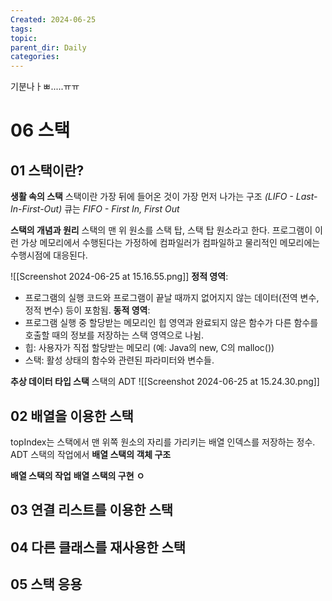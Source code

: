 ```yaml
---
Created: 2024-06-25
tags: 
topic: 
parent_dir: Daily
categories:
---
```

기분나ㅏㅃ.....ㅠㅠ


# 06 스택
## 01 스택이란?
**생활 속의 스택**
스택이란 가장 뒤에 들어온 것이 가장 먼저 나가는 구조 *(LIFO - Last-In-First-Out)*
큐는 *FIFO - First In, First Out*

**스택의 개념과 원리**
스택의 맨 위 원소를 스택 탑, 스택 탑 원소라고 한다. 
프로그램이 이런 가상 메모리에서 수행된다는 가정하에 컴파일러가 컴파일하고 물리적인 메모리에는 수행시점에 대응된다. 

![[Screenshot 2024-06-25 at 15.16.55.png]]
**정적 영역**:
- 프로그램의 실행 코드와 프로그램이 끝날 때까지 없어지지 않는 데이터(전역 변수, 정적 변수) 등이 포함됨.
**동적 영역**:
- 프로그램 실행 중 할당받는 메모리인 힙 영역과 완료되지 않은 함수가 다른 함수를 호출할 때의 정보를 저장하는 스택 영역으로 나뉨.
- 힙: 사용자가 직접 할당받는 메모리 (예: Java의 new, C의 malloc())
- 스택: 활성 상태의 함수와 관련된 파라미터와 변수들.

**추상 데이터 타입 스택**
스택의 ADT
![[Screenshot 2024-06-25 at 15.24.30.png]]

## 02 배열을 이용한 스택
topIndex는 스택에서 맨 위쪽 원소의 자리를 가리키는 배열 인덱스를 저장하는 정수. ADT 스택의 작업에서 
**배열 스택의 객체 구조**

**배열 스택의 작업**
**배열 스택의 구현**
**ㅇ**
## 03 연결 리스트를 이용한 스택
## 04 다른 클래스를 재사용한 스택
## 05 스택 응용

